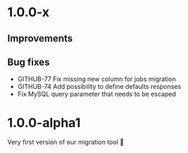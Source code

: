 # 1.0.0-x

## Improvements

## Bug fixes

- GITHUB-77 Fix missing new column for jobs migration
- GITHUB-74 Add possibility to define defaults responses
- Fix MySQL query parameter that needs to be escaped

# 1.0.0-alpha1

Very first version of our migration tool :rocket:
